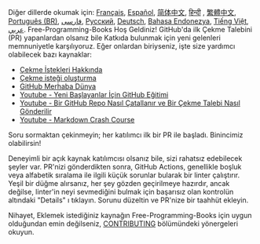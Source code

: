 Diğer dillerde okumak için: [Français](HOWTO-fr.md), [Español](HOWTO-es.md), [简体中文](HOWTO-zh.md), [हिन्दी](HOWTO-hi.md) , [繁體中文](HOWTO-zh_TW.md), [Português (BR)](HOWTO-pt_BR.md), [فارسی](HOWTO-fa_IR.md), [Русский](HOWTO-ru.md), [ Deutsch](HOWTO-de.md), [Bahasa Endonezya](HOWTO-id.md), [Tiếng Việt](HOWTO-vi.md), [عربي](HOWTO-ar.md).
Free-Programming-Books Hoş Geldiniz! GitHub'da ilk Çekme Talebini (PR) yapanlardan olsanız bile Katkıda bulunmak için yeni gelenleri memnuniyetle karşılıyoruz. Eğer onlardan biriyseniz, işte size yardımcı olabilecek bazı kaynaklar:

* [Çekme İstekleri Hakkında](https://help.github.com/articles/about-pull-requests/)
* [Çekme isteği oluşturma](https://docs.github.com/en/free-pro-team@latest/github/collaborating-with-issues-and-pull-requests/creating-a-pull-request)
* [GitHub Merhaba Dünya](https://guides.github.com/activities/hello-world/)
* [Youtube - Yeni Başlayanlar İçin GitHub Eğitimi](https://www.youtube.com/watch?v=0fKg7e37bQE)
* [Youtube - Bir GitHub Repo Nasıl Çatallanır ve Bir Çekme Talebi Nasıl Gönderilir](https://www.youtube.com/watch?v=G1I3HF4YWEw)
* [Youtube - Markdown Crash Course](https://www.youtube.com/watch?v=HUBNt18RFbo)


Soru sormaktan çekinmeyin; her katılımcı ilk bir PR ile başladı. Binincimiz olabilirsin!

Deneyimli bir açık kaynak katılımcısı olsanız bile, sizi rahatsız edebilecek şeyler var. PR'nizi gönderdikten sonra,
GitHub Actions, genellikle boşluk veya alfabetik sıralama ile ilgili küçük sorunlar bularak bir linter çalıştırır. Yeşil bir düğme alırsanız, her şey gözden geçirilmeye hazırdır, ancak değilse, linter'in neyi sevmediğini bulmak için başarısız olan kontrolün altındaki "Details" ı tıklayın. Sorunu düzeltin ve PR'nize bir taahhüt ekleyin.

Nihayet, Eklemek istediğiniz kaynağın Free-Programming-Books için uygun olduğundan emin değilseniz, [CONTRIBUTING](CONTRIBUTING.md) bölümündeki yönergeleri okuyun.
